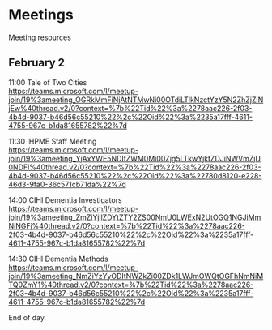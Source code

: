 # Meetings
Meeting resources

## February 2

11:00 Tale of Two Cities  
https://teams.microsoft.com/l/meetup-join/19%3ameeting_OGRkMmFiNjAtNTMwNi00OTdiLTlkNzctYzY5N2ZhZjZiNjEw%40thread.v2/0?context=%7b%22Tid%22%3a%2278aac226-2f03-4b4d-9037-b46d56c55210%22%2c%22Oid%22%3a%2235a17fff-4611-4755-967c-b1da81655782%22%7d

11:30 IHPME Staff Meeting  
https://teams.microsoft.com/l/meetup-join/19%3ameeting_YjAxYWE5NDItZWM0Mi00Zjg5LTkwYjktZDJiNWVmZjU0NDFl%40thread.v2/0?context=%7b%22Tid%22%3a%2278aac226-2f03-4b4d-9037-b46d56c55210%22%2c%22Oid%22%3a%22780d8120-e228-46d3-9fa0-36c571cb71da%22%7d

14:00 CIHI Dementia Investigators  
https://teams.microsoft.com/l/meetup-join/19%3ameeting_ZmZiYjllZDYtZTY2ZS00NmU0LWExN2UtOGQ1NGJiMmNiNGFj%40thread.v2/0?context=%7b%22Tid%22%3a%2278aac226-2f03-4b4d-9037-b46d56c55210%22%2c%22Oid%22%3a%2235a17fff-4611-4755-967c-b1da81655782%22%7d

14:30 CIHI Dementia Methods  
https://teams.microsoft.com/l/meetup-join/19%3ameeting_NmZiYzYyODItNWZkZi00ZDk1LWJmOWQtOGFhNmNiMTQ0ZmY1%40thread.v2/0?context=%7b%22Tid%22%3a%2278aac226-2f03-4b4d-9037-b46d56c55210%22%2c%22Oid%22%3a%2235a17fff-4611-4755-967c-b1da81655782%22%7d

End of day.
